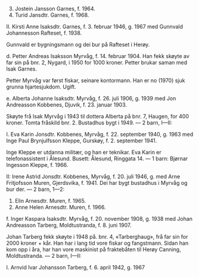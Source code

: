 3. Jostein Jansson Garnes, f. 1964.
4. Turid Jansdtr. Garnes, f. 1968.

II. Kirsti Anne Isaksdtr. Garnes, f. 3. februar 1946, g. 1967 med Gunnvald Johannesson Rafteset, f. 1938.

Gunnvald er bygningsmann og dei bur på Rafteset i Herøy.

d. Petter Andreas Isaksson Myrvåg, f. 14. februar 1904. Han fekk skøyte av far sin på bnr. 2, Nygard, i 1950 for 1000 kroner. Petter brukar saman med Isak Garnes.

Petter Myrvåg var først fiskar, seinare kontormann. Han er no (1970) sjuk grunna hjartesjukdom. Ugift.

e. Alberta Johanne Isaksdtr. Myrvåg, f. 26. juli 1906, g. 1939 med Jon Andreasson Kobbenes, Djuvik, f. 23. januar 1903.

Skøyte frå Isak Myrvåg i 1943 til dottera Alberta på bnr. 7, Haugen, for 400 kroner. Tomta fråskild bnr. 2. Bustadhus bygt i 1949. — 2 barn, I—II:

I. Eva Karin Jonsdtr. Kobbenes, Myrvåg, f. 22. september 1940, g. 1963 med Inge Paul Brynjulfsson Kleppe, Gurskøy, f. 2. september 1941.

Inge Kleppe er utdanna militær, og han er teknikar. Eva Karin er telefonassistent i Ålesund. Busett: Ålesund, Ringgata 14. — 1 barn: Bjørnar Ingesson Kleppe, f. 1966.

II: Irene Astrid Jonsdtr. Kobbenes, Myrvåg, f. 20. juli 1946, g. med Arne Fritjofsson Muren, Gjerdsvika, f. 1941. Dei har bygt bustadhus i Myrvåg og bur der. — 2 barn, 1—2:

1. Elin Arnesdtr. Muren, f. 1965.
2. Anne Helen Arnesdtr. Muren, f. 1966.

f. Inger Kaspara Isaksdtr. Myrvåg, f. 20. november 1908, g. 1938 med Johan Andreasson Tarberg, Moldtustranda, f. 8. juni 1907.

Johan Tarberg fekk skøyte i 1948 på. bnr. 4, «Tarberghaug», frå far sin for 2000 kroner + kår. Han har i lang tid vore fiskar og fangstmann. Sidan han kom opp i åra, har han vore maskinist på fraktebåten til Herøy Canning, Moldtustranda. — 2 barn, I—II:

I. Arnvid Ivar Johansson Tarberg, f. 6. april 1942, g. 1967